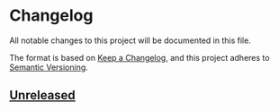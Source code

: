 # Changelog
All notable changes to this project will be documented in this file.

The format is based on [Keep a Changelog](https://keepachangelog.com/en/1.0.0/),
and this project adheres to [Semantic Versioning](https://semver.org/spec/v2.0.0.html).

## [Unreleased]

[Unreleased]: https://github.com/gear-tech/cargo-program/compare/0.0.2...HEAD
[0.0.2]: https://github.com/gear-tech/cargo-program/releases/tag/0.0.2
